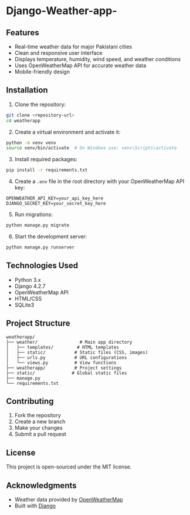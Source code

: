 # Django-Weather-app-

## Features

- Real-time weather data for major Pakistani cities
- Clean and responsive user interface
- Displays temperature, humidity, wind speed, and weather conditions
- Uses OpenWeatherMap API for accurate weather data
- Mobile-friendly design

## Installation

1. Clone the repository:
```bash
git clone <repository-url>
cd weatherapp
```

2. Create a virtual environment and activate it:
```bash
python -m venv venv
source venv/bin/activate  # On Windows use: venv\Scripts\activate
```

3. Install required packages:
```bash
pip install -r requirements.txt
```

4. Create a `.env` file in the root directory with your OpenWeatherMap API key:
```
OPENWEATHER_API_KEY=your_api_key_here
DJANGO_SECRET_KEY=your_secret_key_here
```

5. Run migrations:
```bash
python manage.py migrate
```

6. Start the development server:
```bash
python manage.py runserver
```

## Technologies Used

- Python 3.x
- Django 4.2.7
- OpenWeatherMap API
- HTML/CSS
- SQLite3

## Project Structure

```
weatherapp/
├── weather/                # Main app directory
│   ├── templates/         # HTML templates
│   ├── static/           # Static files (CSS, images)
│   ├── urls.py           # URL configurations
│   └── views.py          # View functions
├── weatherapp/           # Project settings
├── static/              # Global static files
├── manage.py
└── requirements.txt
```

## Contributing

1. Fork the repository
2. Create a new branch
3. Make your changes
4. Submit a pull request

## License

This project is open-sourced under the MIT license.

## Acknowledgments

- Weather data provided by [OpenWeatherMap](https://openweathermap.org/)
- Built with [Django](https://www.djangoproject.com/)
